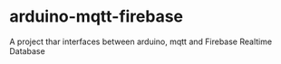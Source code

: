 # arduino-mqtt-firebase
A project thar interfaces between arduino, mqtt and Firebase Realtime Database
